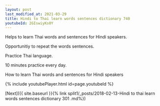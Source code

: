 ```yaml
---
layout: post
last_modified_at: 2021-03-29
title: Hindi to Thai learn words sentences dictionary 740 
youtubeId: 2GIswiyKs0Y
---
```

 
 
Helps to learn Thai words and sentences for Hindi speakers.

Opportunitiy to repeat the words sentences. 

Practice Thai language. 
 
10 minutes practice every day. 
 
How to learn Thai words and sentences for Hindi speakers 
 
{% include youtubePlayer.html id=page.youtubeId %}
 
 
[Next]({{ site.baseurl }}{% link  split1/_posts/2018-02-13-Hindi to thai learn words sentences dictionary 301 .md%})
 
